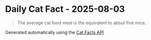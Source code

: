 # Daily Cat Fact - 2025-08-03

> The average cat food meal is the equivalent to about five mice.

Generated automatically using the [Cat Facts API](https://catfact.ninja)
